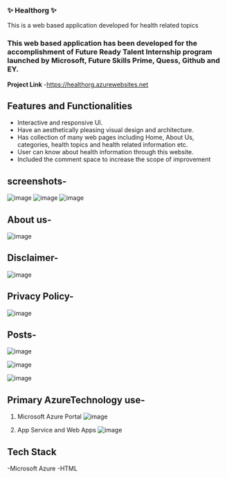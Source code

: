 ### ✨ Healthorg ✨

This is a web based application developed for health related topics

### This web based application has been developed for the accomplishment of Future Ready Talent Internship program launched by Microsoft, Future Skills Prime, Quess, Github and EY.

**Project Link** -https://healthorg.azurewebsites.net

## Features and Functionalities 

 
 - Interactive and responsive UI.
 - Have an aesthetically pleasing visual design and architecture.
 - Has collection of many web pages including Home, About Us, categories, health topics and health related information etc.
 - User can know about health information through this website.
 - Included the comment space to increase the scope of improvement
 
## screenshots-
![image](https://user-images.githubusercontent.com/112188749/203814203-4e5c38ae-a0ca-4add-9146-5097dd2e9901.png)
![image](https://user-images.githubusercontent.com/112188749/203814287-fadcb8da-ed2b-4ed9-aaff-1740501acd21.png)
![image](https://user-images.githubusercontent.com/112188749/203814439-1686a650-70b8-4b50-b525-dc4d7337ccd9.png)


## About us-
![image](https://user-images.githubusercontent.com/112188749/203756124-09fdfa24-84df-4fa4-ac4a-4b4941ec2baa.png)

## Disclaimer-
![image](https://user-images.githubusercontent.com/112188749/203814707-6e8d27d9-dc0f-4451-9af6-8a4f8cd4e84c.png)


## Privacy Policy-
![image](https://user-images.githubusercontent.com/112188749/203814831-b530767c-fc73-408d-a2a6-b29cc44e515e.png)


## Posts-
![image](https://user-images.githubusercontent.com/112188749/203814961-8afca46e-4c52-4ada-97df-db9b5e72202f.png)

![image](https://user-images.githubusercontent.com/112188749/203815119-eb60bf77-944b-409c-bb5e-49de07d3cc30.png)

![image](https://user-images.githubusercontent.com/112188749/203815250-7d305fc8-505b-4a05-aa28-d3110f42568f.png)


## Primary AzureTechnology use-
1. Microsoft Azure Portal
![image](https://user-images.githubusercontent.com/112188749/203815907-b07e0178-7896-4694-a845-4d3fd633806c.png)

2. App Service and Web Apps
![image](https://user-images.githubusercontent.com/112188749/203816061-70de5524-01fd-4135-807c-b65ac45880f6.png)


## Tech Stack
-Microsoft Azure
-HTML

